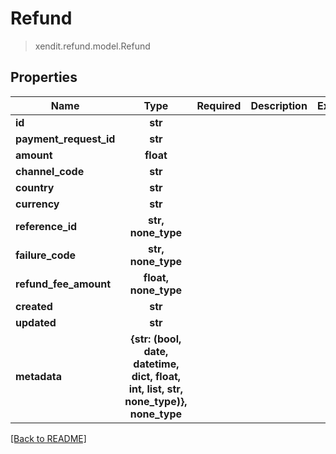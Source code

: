 # Refund
> xendit.refund.model.Refund


## Properties
| Name | Type | Required | Description | Examples |
|------------|:-------------:|:-------------:|-------------|:-------------:|
| **id** | **str** | |   |  |
| **payment_request_id** | **str** | |   |  |
| **amount** | **float** | |   |  |
| **channel_code** | **str** | |   |  |
| **country** | **str** | |   |  |
| **currency** | **str** | |   |  |
| **reference_id** | **str, none_type** | |   |  |
| **failure_code** | **str, none_type** | |   |  |
| **refund_fee_amount** | **float, none_type** | |   |  |
| **created** | **str** | |   |  |
| **updated** | **str** | |   |  |
| **metadata** | **{str: (bool, date, datetime, dict, float, int, list, str, none_type)}, none_type** | |   |  |


[[Back to README]](../../README.md)


